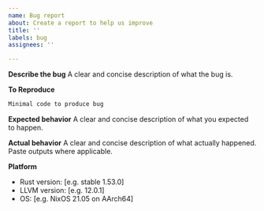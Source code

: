 ```yaml
---
name: Bug report
about: Create a report to help us improve
title: ''
labels: bug
assignees: ''

---
```


**Describe the bug**
A clear and concise description of what the bug is.

**To Reproduce**
```rs
Minimal code to produce bug
```

**Expected behavior**
A clear and concise description of what you expected to happen.

**Actual behavior**
A clear and concise description of what actually happened. Paste outputs where applicable.

**Platform**
 - Rust version: [e.g. stable 1.53.0]
 - LLVM version: [e.g. 12.0.1]
 - OS: [e.g. NixOS 21.05 on AArch64]
